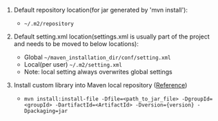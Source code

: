 1. Default repository location(for jar generated by 'mvn install'): 
     * `~/.m2/repository`

2. Default setting.xml location(settings.xml is usually part of the project and needs to be moved to below locations):
     * Global `~/maven_installation_dir/conf/setting.xml`
     * Local(per user) `~/.m2/setting.xml`
     * Note: local setting always overwrites global settings
 
3. Install custom library into Maven local repository ([Reference](https://www.mkyong.com/maven/how-to-include-library-manully-into-maven-local-repository/))
     * ``` mvn install:install-file -Dfile=<path_to_jar_file> -DgroupId=<groupId> -DartifactId=<ArtifactId> -Dversion={version} -Dpackaging=jar ```
